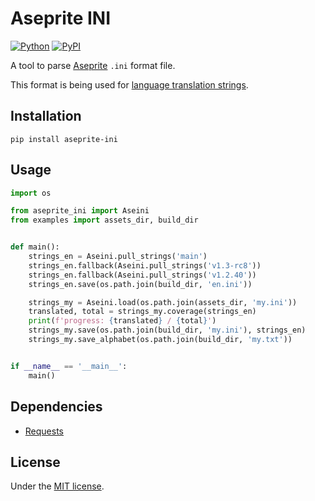 # Aseprite INI

[![Python](https://img.shields.io/badge/python-3.10-brightgreen)](https://www.python.org)
[![PyPI](https://img.shields.io/pypi/v/aseprite-ini)](https://pypi.org/project/aseprite-ini/)

A tool to parse [Aseprite](https://github.com/aseprite/aseprite) `.ini` format file.

This format is being used for [language translation strings](https://github.com/aseprite/aseprite/blob/main/data/strings/en.ini).

## Installation

```shell
pip install aseprite-ini
```

## Usage

```python
import os

from aseprite_ini import Aseini
from examples import assets_dir, build_dir


def main():
    strings_en = Aseini.pull_strings('main')
    strings_en.fallback(Aseini.pull_strings('v1.3-rc8'))
    strings_en.fallback(Aseini.pull_strings('v1.2.40'))
    strings_en.save(os.path.join(build_dir, 'en.ini'))

    strings_my = Aseini.load(os.path.join(assets_dir, 'my.ini'))
    translated, total = strings_my.coverage(strings_en)
    print(f'progress: {translated} / {total}')
    strings_my.save(os.path.join(build_dir, 'my.ini'), strings_en)
    strings_my.save_alphabet(os.path.join(build_dir, 'my.txt'))


if __name__ == '__main__':
    main()
```

## Dependencies

- [Requests](https://github.com/psf/requests)

## License

Under the [MIT license](LICENSE).
